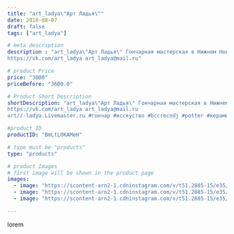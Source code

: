 ```yaml
---
title: "art_ladya\"Арт Ладья\""
date: 2018-08-07
draft: false
tags: ["art_ladya"]

# meta description
description : "art_ladya\"Арт Ладья\" Гончарная мастерская в Нижнем Новгороде. Изготовление керамики и мастер//-классы по обучению. 
https://vk.com/art_ladya art_ladya@mail.ru"

# product Price
price: "3000"
priceBefore: "3600.0"

# Product Short Description
shortDescription: "art_ladya\"Арт Ладья\" Гончарная мастерская в Нижнем Новгороде. Изготовление керамики и мастер//-классы по обучению. 
https://vk.com/art_ladya art_ladya@mail.ru 
art//-ladya.Livemaster.ru #гончар #исскуство #bccrecndj #potter #керамикадляинтерьера #керамикаручнаяработа #гончарнаямастерская #керамиканазаказ #handmade #посудаизглины #керамика #гончарнаяпосуда #эксклюзивнаякерамика #painter #dishes #decor #ceramicar #pot #claygoods #restaurant #earthenware #ceramic #design #magic #ceramicart #decanter #carafe #clay #горшок #авторскаякерамика"

#product ID
productID: "BmLtL0KAMeH"

# type must be "products"
type: "products"

# product Images
# first image will be shown in the product page
images:
  - image: "https://scontent-arn2-1.cdninstagram.com/v/t51.2885-15/e35/40006315_2158268274445899_2992899586000945152_n.jpg?se=7&tp=1&_nc_ht=scontent-arn2-1.cdninstagram.com&_nc_cat=103&_nc_ohc=40azh9uITQUAX-BMNjF&oh=ab8bef41ed03fe99edc78ff459165cd1&oe=606BB5A3&ig_cache_key=MTg0MDc2MjQ5OTAzMDYyODEzNA%3D%3D.2"
  - image: "https://scontent-arn2-1.cdninstagram.com/v/t51.2885-15/e35/39968069_2121575978116093_4083756669991911424_n.jpg?se=7&tp=1&_nc_ht=scontent-arn2-1.cdninstagram.com&_nc_cat=101&_nc_ohc=SYqu5RDortcAX-NqUuD&oh=1c35ef22160ca1233e8b09e5c32721a9&oe=606AC34A&ig_cache_key=MTg0MDc2MjUxMDc3NDY3OTgwNQ%3D%3D.2"
  - image: "https://scontent-arn2-1.cdninstagram.com/v/t51.2885-15/e35/40354337_293888901405109_811004492521668608_n.jpg?se=7&tp=1&_nc_ht=scontent-arn2-1.cdninstagram.com&_nc_cat=101&_nc_ohc=_7hNR6HLqBoAX8Vfkfm&oh=a02c0c3c2f6af45b75c2ef2997457530&oe=606A6C16&ig_cache_key=MTg0MDc2MjUxOTczMzg5MDM3OA%3D%3D.2"

---
```

lorem
